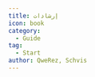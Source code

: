 ```yaml
---
title: إرشادات
icon: book
category:
  - Guide
tag:
  - Start
author: QweRez, Schvis
---
```


<AutoCatalog />